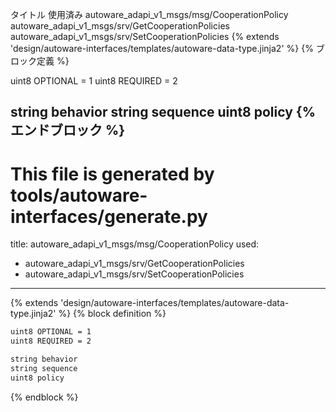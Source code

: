 タイトル	使用済み
autoware_adapi_v1_msgs/msg/CooperationPolicy
autoware_adapi_v1_msgs/srv/GetCooperationPolicies
autoware_adapi_v1_msgs/srv/SetCooperationPolicies
{% extends 'design/autoware-interfaces/templates/autoware-data-type.jinja2' %} {% ブロック定義 %}

uint8 OPTIONAL = 1
uint8 REQUIRED = 2

string behavior
string sequence
uint8 policy
{% エンドブロック %}
---
# This file is generated by tools/autoware-interfaces/generate.py
title: autoware_adapi_v1_msgs/msg/CooperationPolicy
used:
  - autoware_adapi_v1_msgs/srv/GetCooperationPolicies
  - autoware_adapi_v1_msgs/srv/SetCooperationPolicies
---

{% extends 'design/autoware-interfaces/templates/autoware-data-type.jinja2' %}
{% block definition %}

```txt
uint8 OPTIONAL = 1
uint8 REQUIRED = 2

string behavior
string sequence
uint8 policy
```

{% endblock %}
